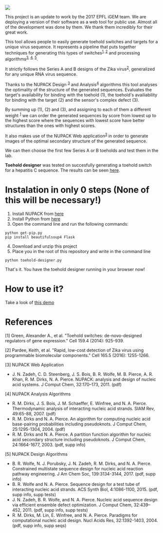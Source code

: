 <img src="http://2017.igem.org/wiki/images/a/ac/T--EPFL--ToeholdDesigner_V2.svg"/>

This project is an update to work by the 2017 EPFL iGEM team. We are deploying a version of their software as a web tool for public use. Almost all of the development was done by them. We thank them incredibly for their great work.

This tool allows people to easily generate toehold switches and targets for a unique virus sequence. It represents a pipeline that puts together techniques for generating this types of switches<sup>[1](#1), [2](#2)</sup> and processing algorithms<sup>[3](#3), [4](#4), [5](#5)</sup>. 

It strictly follows the Series A and B designs of the Zika virus<sup>[2](#2)</sup>, generalized for any unique RNA virus sequence. 

Thanks to the NUPACK Design <sup>[3](#3)</sup> and Analysis<sup>[4](#4)</sup> algorithms this tool analyses the  optimality of the structure of the generated sequences. Evaluates the target's availability for binding with the toehold (1), the toehold's availiability for binding with the target (2) and the sensor's complex defect (3). 

By summing up (1), (2) and (3), and assigning to each of them a different weight <sup>[1](#1)</sup> we can order the generated sequences by score from lowest up to the highest score where the sequences with lowest score have better structures than the ones with highest scores. 

It also makes use of the NUPACK Web application<sup>[3](#3)</sup> in order to generate images of the optimal secondary structure of the generated sequence. 

We can then choose the first few Series A or B toeholds and test them in the lab. 

<b>Toehold designer</b> was tested on succesfully generating a toehold switch for a hepatitis C sequence. The results can be seen [here](http://2017.igem.org/Team:EPFL/Results/Toehold#software). 


# Instalation in only 0 steps (None of this will be necessary!)

1. Install NUPACK from [here](http://nupack.org/downloads)
2. Install Python from [here](https://www.python.org/downloads/release/python-360/)
3. Open the command line and run the following commands: 
```
python get-pip.py
pip install beautifulsoup4 Flask
```
4. Download and unzip this project
5. Place you in the root of this repository and write in the command line
```
python toehold-designer.py
```
That's it. You have the toehold designer running in your browser now! 

# How to use it? 
Take a look of [this demo](http://2017.igem.org/wiki/images/0/0d/T--EPFL--software-demo.gif)

# References 

<a name="1">[1] Green, Alexander A., et al. "Toehold switches: de-novo-designed regulators of gene expression." Cell 159.4 (2014): 925-939.</a>

<a name="2">[2] Pardee, Keith, et al. "Rapid, low-cost detection of Zika virus using programmable biomolecular components." Cell 165.5 (2016): 1255-1266.</a>

<a name="3">[3] NUPACK Web Application </a>
* J. N. Zadeh, C. D. Steenberg, J. S. Bois, B. R. Wolfe, M. B. Pierce, A. R. Khan, R. M. Dirks, N. A. Pierce. NUPACK: analysis and design of nucleic acid systems. J Comput Chem, 32:170–173, 2011. (pdf)

<a name="4">[4] NUPACK Analysis Algorithms </a>
* R. M. Dirks, J. S. Bois, J. M. Schaeffer, E. Winfree, and N. A. Pierce. Thermodynamic analysis of interacting nucleic acid strands. SIAM Rev, 49:65-88, 2007. (pdf)
* R. M. Dirks and N. A. Pierce. An algorithm for computing nucleic acid base-pairing probabilities including pseudoknots. J Comput Chem, 25:1295-1304, 2004. (pdf)
* R. M. Dirks and N. A. Pierce. A partition function algorithm for nucleic acid secondary structure including pseudoknots. J Comput Chem, 24:1664-1677, 2003. (pdf, supp info)

<a name="5">[5] NUPACK Design Algorithms</a>

* B. R. Wolfe, N. J. Porubsky, J. N. Zadeh, R. M. Dirks, and N. A. Pierce. Constrained multistate sequence design for nucleic acid reaction pathway engineering. J Am Chem Soc, 139:3134-3144, 2017. (pdf, supp info)
* B. R. Wolfe and N. A. Pierce. Sequence design for a test tube of interacting nucleic acid strands. ACS Synth Biol, 4:1086-1100, 2015. (pdf, supp info, supp tests)
* J. N. Zadeh, B. R. Wolfe, and N. A. Pierce. Nucleic acid sequence design via efficient ensemble defect optimization. J Comput Chem, 32:439–452, 2011. (pdf, supp info, supp tests)
* R. M. Dirks, M. Lin, E. Winfree, and N. A. Pierce. Paradigms for computational nucleic acid design. Nucl Acids Res, 32:1392-1403, 2004. (pdf, supp info, supp seqs)

